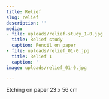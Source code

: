 ```yaml
---
title: Relief
slug: relief
description: ''
media:
- file: uploads/relief-study_1-0.jpg
  title: Relief study
  caption: Pencil on paper
- file: uploads/relief_01-0.jpg
  title: Relief 1
  caption: ''
image: uploads/relief_01-0.jpg

---
```

Etching on paper 23 x 56 cm